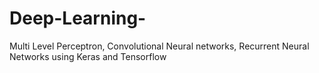 # Deep-Learning-
Multi Level Perceptron, Convolutional Neural networks, Recurrent Neural Networks using Keras and Tensorflow
